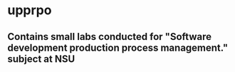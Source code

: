 # upprpo
## Contains small labs conducted for "Software development production process management." subject at NSU
